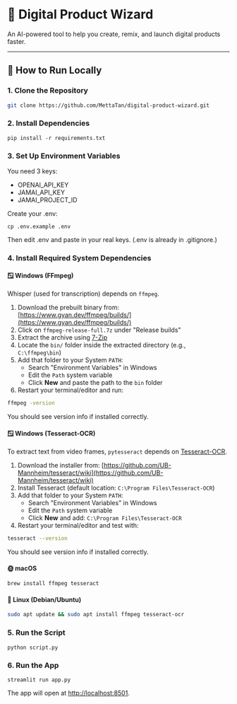 # 🧠 Digital Product Wizard

An AI-powered tool to help you create, remix, and launch digital products faster.

---

## 🚀 How to Run Locally

### 1. Clone the Repository

```bash
git clone https://github.com/MettaTan/digital-product-wizard.git
```

### 2. Install Dependencies

```
pip install -r requirements.txt
```

### 3. Set Up Environment Variables

You need 3 keys:

- OPENAI_API_KEY
- JAMAI_API_KEY
- JAMAI_PROJECT_ID

Create your .env:

```
cp .env.example .env
```

Then edit .env and paste in your real keys. (.env is already in .gitignore.)

### 4. Install Required System Dependencies

#### 🪟 Windows (FFmpeg)

Whisper (used for transcription) depends on `ffmpeg`.

1. Download the prebuilt binary from: [https://www.gyan.dev/ffmpeg/builds/](https://www.gyan.dev/ffmpeg/builds/)
2. Click on `ffmpeg-release-full.7z` under "Release builds"
3. Extract the archive using [7-Zip](https://www.7-zip.org/)
4. Locate the `bin/` folder inside the extracted directory (e.g., `C:\ffmpeg\bin`)
5. Add that folder to your System `PATH`:
   - Search "Environment Variables" in Windows
   - Edit the `Path` system variable
   - Click **New** and paste the path to the `bin` folder
6. Restart your terminal/editor and run:

```bash
ffmpeg -version
```

You should see version info if installed correctly.

#### 🪟 Windows (Tesseract-OCR)

To extract text from video frames, `pytesseract` depends on [Tesseract-OCR](https://github.com/tesseract-ocr/tesseract).

1. Download the installer from: [https://github.com/UB-Mannheim/tesseract/wiki](https://github.com/UB-Mannheim/tesseract/wiki)
2. Install Tesseract (default location: `C:\Program Files\Tesseract-OCR`)
3. Add that folder to your System `PATH`:
   - Search "Environment Variables" in Windows
   - Edit the `Path` system variable
   - Click **New** and add: `C:\Program Files\Tesseract-OCR`
4. Restart your terminal/editor and test with:

```bash
tesseract --version
```

You should see version info if installed correctly.

#### 🌞 macOS

```bash
brew install ffmpeg tesseract
```

#### 🐑 Linux (Debian/Ubuntu)

```bash
sudo apt update && sudo apt install ffmpeg tesseract-ocr
```

### 5. Run the Script

```
python script.py
```

### 6. Run the App

```
streamlit run app.py
```

The app will open at [http://localhost:8501](http://localhost:8501).
